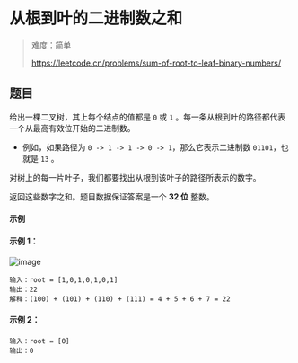 #  从根到叶的二进制数之和

> 难度：简单
>
> https://leetcode.cn/problems/sum-of-root-to-leaf-binary-numbers/

## 题目

给出一棵二叉树，其上每个结点的值都是 `0` 或 `1` 。每一条从根到叶的路径都代表一个从最高有效位开始的二进制数。

- 例如，如果路径为 `0 -> 1 -> 1 -> 0 -> 1`，那么它表示二进制数 `01101`，也就是 `13` 。

对树上的每一片叶子，我们都要找出从根到该叶子的路径所表示的数字。

返回这些数字之和。题目数据保证答案是一个 **32 位** 整数。

#### 示例

#### 示例 1：

![image](https://user-images.githubusercontent.com/54696834/170906966-f2da480f-0554-462a-880e-0e2ac382396b.png)

```
输入：root = [1,0,1,0,1,0,1]
输出：22
解释：(100) + (101) + (110) + (111) = 4 + 5 + 6 + 7 = 22
```

#### 示例 2：

```
输入：root = [0]
输出：0
```
